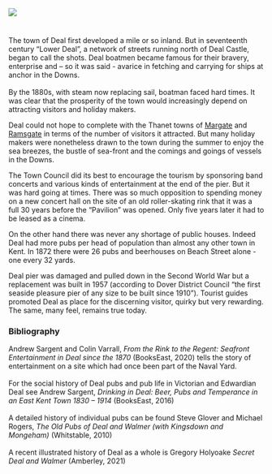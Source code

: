 <a href="https://dev.visual-essays.app"><img src="https://dev-visual-essays.netlify.app/images/ve-button.png"></a> 
<param ve-config title="Deal by the sea" author="Andrew Sargeant" layout="vtl" banner="/images/banners/19c.jpg">

#

The town of Deal first developed a mile or so inland. But in seventeenth century “Lower Deal”, a network of streets running north of Deal Castle, began to call the shots. Deal boatmen became famous for their bravery, enterprise and – so it was said - avarice in fetching and carrying for ships at anchor in the Downs.  
<br>
By the 1880s, with steam now replacing sail, boatman faced hard times. It was clear that the prosperity of the town would increasingly depend on attracting visitors and holiday makers.
<param ve-image url="https://upload.wikimedia.org/wikipedia/commons/d/d2/The_Promenade%2C_Deal%2C_England-LCCN2002696655.jpg" label="The Promenade, Deal c.1890-1900" attribution="Photochrom Print Collection, Public domain, via Wikimedia Commons">
<param ve-image url="https://stor.artstor.org/stor/f958882b-3914-448a-a35c-fca8e966a0fd" label="The Deal Band Stand" attribution="By kind permission of Andrew Sargeant">

Deal could not hope to complete with the Thanet towns of [Margate](/19c/19c-margate) and [Ramsgate](/19c/19c-ramsgate) in terms of the number of visitors it attracted. But many holiday makers were nonetheless drawn to the town during the summer to enjoy the sea breezes, the bustle of sea-front and the comings and goings of vessels in the Downs.
<param ve-image url="https://upload.wikimedia.org/wikipedia/commons/1/12/Deal_Pier_%283738276711%29.jpg" label="Deal Pier" attribution="whatsthatpicture from Hanwell, London, UK, CC BY 2.0, via Wikimedia Commons">

The Town Council did its best to encourage the tourism by sponsoring band concerts and various kinds of entertainment at the end of the pier. But it was hard going at times. There was so much opposition to spending money on a new concert hall on the site of an old roller-skating rink that it was a full 30 years before the “Pavilion” was opened. Only five years later it had to be leased as a cinema.
<param ve-image url="https://stor.artstor.org/stor/864eb83b-2fc9-44e6-9668-a3a4ec717619" label="Tourist Guides" attribution="By kind permission of Andrew Sargeant">

On the other hand there was never any shortage of public houses. Indeed Deal had more pubs per head of population than almost any other town in Kent. In 1872 there were 26 pubs and beerhouses on Beach Street alone - one every 32 yards.
<param ve-image url="https://upload.wikimedia.org/wikipedia/commons/2/29/Guest_house_and_restaurant_on_Beach_Street_-_geograph.org.uk_-_967176.jpg" label="Guest house and restaurant on Beach Street" attribution="Nick Smith / Guest house and restaurant on Beach Street">

Deal pier was damaged and pulled down in the Second World War but a replacement was built in 1957 (according to Dover District Council “the first seaside pleasure pier of any size to be built since 1910”). Tourist guides promoted Deal as place for the discerning visitor, quirky but very rewarding.
<br>
The same, many feel, remains true today.
<param ve-image url="https://upload.wikimedia.org/wikipedia/commons/2/23/Pier-of-Deal-03.jpg" label="Deal Pier" attribution="Immanuel Giel, CC BY-SA 4.0, via Wikimedia Commons">

### Bibliography

Andrew Sargent and Colin Varrall, _From the Rink to the Regent: Seafront Entertainment in Deal since the 1870_ (BooksEast, 2020)
tells the story of entertainment on a site which had once been part of the Naval Yard.    
<br>
For the social history of Deal pubs and pub life in Victorian and Edwardian Deal see Andrew Sargent, _Drinking in Deal: Beer, Pubs and Temperance in an East Kent Town 1830 – 1914_ (BooksEast, 2016)     
<br>
A detailed history of individual pubs can be found Steve Glover and Michael Rogers, _The Old Pubs of Deal and Walmer (with Kingsdown and Mongeham)_ (Whitstable, 2010)  
<br>
A recent illustrated history of Deal as a whole is Gregory Holyoake _Secret Deal and Walmer_ (Amberley, 2021)    

 
